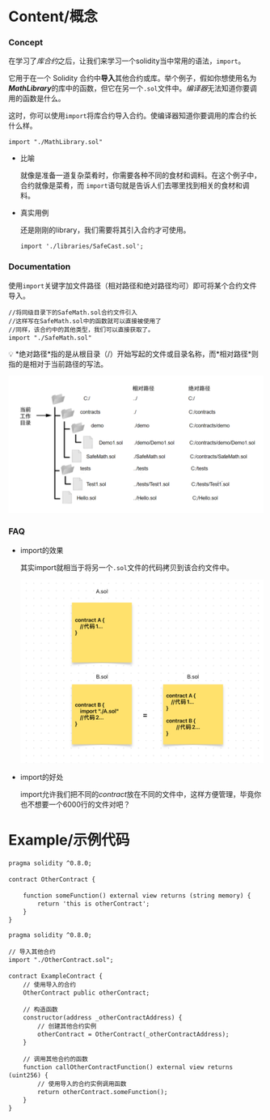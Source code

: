 # Content/概念

### Concept

在学习了*库合约*之后，让我们来学习一个solidity当中常用的语法，`import`。

它用于在一个 Solidity 合约中**导入**其他合约或库。举个例子，假如你想使用名为***MathLibrary***的库中的函数，但它在另一个`.sol`文件中。*编译器*无法知道你要调用的函数是什么。

这时，你可以使用`import`将库合约导入合约。使编译器知道你要调用的库合约长什么样。

```solidity
import "./MathLibrary.sol"
```

- 比喻
    
    就像是准备一道复杂菜肴时，你需要各种不同的食材和调料。在这个例子中，合约就像是菜肴，而 `import`语句就是告诉人们去哪里找到相关的食材和调料。
    
- 真实用例
    
    还是刚刚的library，我们需要将其引入合约才可使用。
    
    ```solidity
    import './libraries/SafeCast.sol';
    ```
    

### Documentation

使用`import`关键字加文件路径（相对路径和绝对路径均可）即可将某个合约文件导入。

```solidity
//将同级目录下的SafeMath.sol合约文件引入
//这样写在SafeMath.sol中的函数就可以直接被使用了
//同样，该合约中的其他类型，我们可以直接获取了。
import "./SafeMath.sol"
```

<aside>
💡 *绝对路径*指的是从根目录（/）开始写起的文件或目录名称，而*相对路径*则指的是相对于当前路径的写法。

</aside>

![Untitled](./img/4-1.png)

### FAQ

- import的效果
    
    其实import就相当于将另一个`.sol`文件的代码拷贝到该合约文件中。
    
    ![43CEA374-60C7-431E-9F1D-098F350C6B2A.jpeg](./img/4-2.jpeg)
    
- import的好处
    
    import允许我们把不同的*contract*放在不同的文件中，这样方便管理，毕竟你也不想要一个6000行的文件对吧？

# Example/示例代码

```solidity
pragma solidity ^0.8.0;

contract OtherContract {

    function someFunction() external view returns (string memory) {
        return 'this is otherContract';
    }
}
```

```solidity
pragma solidity ^0.8.0;

// 导入其他合约
import "./OtherContract.sol";

contract ExampleContract {
    // 使用导入的合约
    OtherContract public otherContract;

    // 构造函数
    constructor(address _otherContractAddress) {
        // 创建其他合约实例
        otherContract = OtherContract(_otherContractAddress);
    }

    // 调用其他合约的函数
    function callOtherContractFunction() external view returns (uint256) {
        // 使用导入的合约实例调用函数
        return otherContract.someFunction();
    }
}
```
